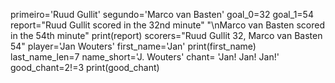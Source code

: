 primeiro='Ruud Gullit'
segundo='Marco van Basten'
goal_0=32
goal_1=54
report="Ruud Gullit scored in the 32nd minute" "\nMarco van Basten scored in the 54th minute"
print(report)
scorers="Ruud Gullit 32, Marco van Basten 54"
player='Jan Wouters'
first_name='Jan'
print(first_name)
last_name_len=7
name_short='J. Wouters'
chant= 'Jan! Jan! Jan!' 
good_chant=2!=3
print(good_chant)
